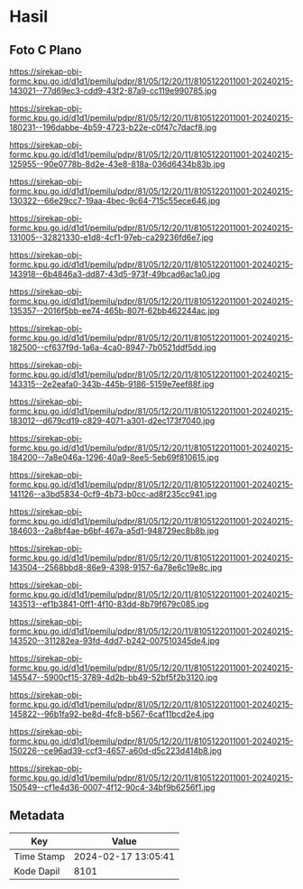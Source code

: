 # Hasil

## Foto C Plano

https://sirekap-obj-formc.kpu.go.id/d1d1/pemilu/pdpr/81/05/12/20/11/8105122011001-20240215-143021--77d69ec3-cdd9-43f2-87a9-cc119e990785.jpg

https://sirekap-obj-formc.kpu.go.id/d1d1/pemilu/pdpr/81/05/12/20/11/8105122011001-20240215-180231--196dabbe-4b59-4723-b22e-c0f47c7dacf8.jpg

https://sirekap-obj-formc.kpu.go.id/d1d1/pemilu/pdpr/81/05/12/20/11/8105122011001-20240215-125955--90e0778b-8d2e-43e8-818a-036d6434b83b.jpg

https://sirekap-obj-formc.kpu.go.id/d1d1/pemilu/pdpr/81/05/12/20/11/8105122011001-20240215-130322--66e29cc7-19aa-4bec-9c64-715c55ece646.jpg

https://sirekap-obj-formc.kpu.go.id/d1d1/pemilu/pdpr/81/05/12/20/11/8105122011001-20240215-131005--32821330-e1d8-4cf1-97eb-ca29236fd6e7.jpg

https://sirekap-obj-formc.kpu.go.id/d1d1/pemilu/pdpr/81/05/12/20/11/8105122011001-20240215-143918--6b4846a3-dd87-43d5-973f-49bcad6ac1a0.jpg

https://sirekap-obj-formc.kpu.go.id/d1d1/pemilu/pdpr/81/05/12/20/11/8105122011001-20240215-135357--2016f5bb-ee74-465b-807f-62bb462244ac.jpg

https://sirekap-obj-formc.kpu.go.id/d1d1/pemilu/pdpr/81/05/12/20/11/8105122011001-20240215-182500--cf637f9d-1a6a-4ca0-8947-7b0521ddf5dd.jpg

https://sirekap-obj-formc.kpu.go.id/d1d1/pemilu/pdpr/81/05/12/20/11/8105122011001-20240215-143315--2e2eafa0-343b-445b-9186-5159e7eef88f.jpg

https://sirekap-obj-formc.kpu.go.id/d1d1/pemilu/pdpr/81/05/12/20/11/8105122011001-20240215-183012--d679cd19-c829-4071-a301-d2ec173f7040.jpg

https://sirekap-obj-formc.kpu.go.id/d1d1/pemilu/pdpr/81/05/12/20/11/8105122011001-20240215-184200--7a8e046a-1296-40a9-8ee5-5eb69f810615.jpg

https://sirekap-obj-formc.kpu.go.id/d1d1/pemilu/pdpr/81/05/12/20/11/8105122011001-20240215-141126--a3bd5834-0cf9-4b73-b0cc-ad8f235cc941.jpg

https://sirekap-obj-formc.kpu.go.id/d1d1/pemilu/pdpr/81/05/12/20/11/8105122011001-20240215-184603--2a8bf4ae-b6bf-467a-a5d1-948729ec8b8b.jpg

https://sirekap-obj-formc.kpu.go.id/d1d1/pemilu/pdpr/81/05/12/20/11/8105122011001-20240215-143504--2568bbd8-86e9-4398-9157-6a78e6c19e8c.jpg

https://sirekap-obj-formc.kpu.go.id/d1d1/pemilu/pdpr/81/05/12/20/11/8105122011001-20240215-143513--ef1b3841-0ff1-4f10-83dd-8b79f679c085.jpg

https://sirekap-obj-formc.kpu.go.id/d1d1/pemilu/pdpr/81/05/12/20/11/8105122011001-20240215-143520--311282ea-93fd-4dd7-b242-007510345de4.jpg

https://sirekap-obj-formc.kpu.go.id/d1d1/pemilu/pdpr/81/05/12/20/11/8105122011001-20240215-145547--5900cf15-3789-4d2b-bb49-52bf5f2b3120.jpg

https://sirekap-obj-formc.kpu.go.id/d1d1/pemilu/pdpr/81/05/12/20/11/8105122011001-20240215-145822--96b1fa92-be8d-4fc8-b567-6caf11bcd2e4.jpg

https://sirekap-obj-formc.kpu.go.id/d1d1/pemilu/pdpr/81/05/12/20/11/8105122011001-20240215-150226--ce96ad39-ccf3-4657-a60d-d5c223d414b8.jpg

https://sirekap-obj-formc.kpu.go.id/d1d1/pemilu/pdpr/81/05/12/20/11/8105122011001-20240215-150549--cf1e4d36-0007-4f12-90c4-34bf9b6256f1.jpg


## Metadata

| Key        | Value               |
| ---------- | ------------------- |
| Time Stamp | 2024-02-17 13:05:41 |
| Kode Dapil | 8101                |



